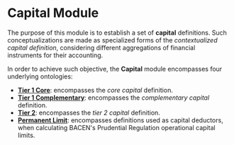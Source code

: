 # Capital Module

The purpose of this module is to establish a set of **capital** definitions. Such conceptualizations are made as specialized forms of the *contextualized capital definition*, considering different aggregations of financial instruments for their accounting.

In order to achieve such objective, the **Capital** module encompasses four underlying ontologies:

- [**Tier 1 Core**](https://github.com/filipepolizel/ontobacen/tree/master/public/Capital/Tier1Core): encompasses the *core capital* definition.
- [**Tier 1 Complementary**](https://github.com/filipepolizel/ontobacen/tree/master/public/Capital/Tier1Complementary): encompasses the *complementary capital* definition.
- [**Tier 2**](https://github.com/filipepolizel/ontobacen/tree/master/public/Capital/Tier2): encompasses the *tier 2 capital* definition.
- [**Permanent Limit**](https://github.com/filipepolizel/ontobacen/tree/master/public/Capital/PermanentLimit): encompasses definitions used as capital deductors, when calculating BACEN's Prudential Regulation operational capital limits.
